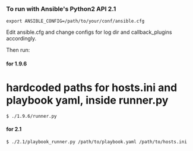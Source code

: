 ### To run with Ansible's Python2 API 2.1

```
export ANSIBLE_CONFIG=/path/to/your/conf/ansible.cfg
```

Edit ansible.cfg and change configs for log dir and callback_plugins accordingly.

Then run:


#### for 1.9.6

# hardcoded paths for hosts.ini and playbook yaml, inside runner.py
```
$ ./1.9.6/runner.py
```

#### for 2.1

```
$ ./2.1/playbook_runner.py /path/to/playbook.yaml /path/to/hosts.ini 
```
